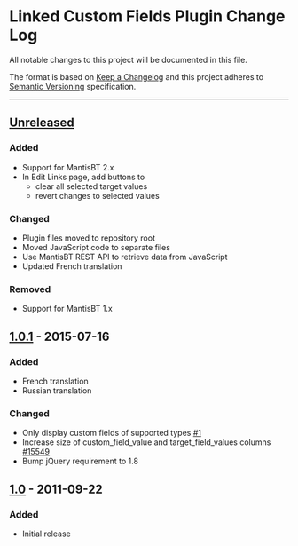 # Linked Custom Fields Plugin Change Log

All notable changes to this project will be documented in this file.

The format is based on [Keep a Changelog](http://keepachangelog.com/)
and this project adheres to [Semantic Versioning](http://semver.org/)
specification.

--------------------------------------------------------------------------------

## [Unreleased]

### Added

- Support for MantisBT 2.x
- In Edit Links page, add buttons to 
  - clear all selected target values
  - revert changes to selected values

### Changed

- Plugin files moved to repository root
- Moved JavaScript code to separate files
- Use MantisBT REST API to retrieve data from JavaScript
- Updated French translation

### Removed

- Support for MantisBT 1.x


## [1.0.1] - 2015-07-16

### Added

- French translation
- Russian translation

### Changed

- Only display custom fields of supported types
  [#1](https://github.com/mantisbt-plugins/LinkedCustomFields/pull/1)
- Increase size of custom_field_value and target_field_values columns 
  [#15549](https://mantisbt.org/bugs/view.php?id=15549)
- Bump jQuery requirement to 1.8


## [1.0] - 2011-09-22

### Added

- Initial release


[Unreleased]: https://github.com/mantisbt-plugins/LinkedCustomFields/compare/v1.0.1...master

[1.0.1]: https://github.com/mantisbt-plugins/LinkedCustomFields/compare/v1.0.0...v1.0.1
[1.0]: https://github.com/mantisbt-plugins/LinkedCustomFields/compare/1b2a1482f931ae21b5cdad7e710b8c8a574b3915...v1.0.0
